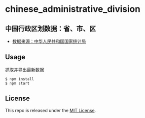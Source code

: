 # chinese_administrative_division
## 中国行政区划数据：省、市、区
* [数据来源：中华人民共和国国家统计局](http://www.stats.gov.cn/tjsj/tjbz/xzqhdm/)
## Usage
抓取并导出最新数据
```
$ npm install
$ npm start
```
## License
This repo is released under the [MIT License](http://www.opensource.org/licenses/MIT).


